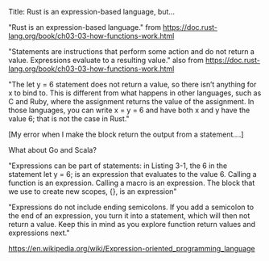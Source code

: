 Title: Rust is an expression-based language, but...


"Rust is an expression-based language." from https://doc.rust-lang.org/book/ch03-03-how-functions-work.html

"Statements are instructions that perform some action and do not return a value. Expressions evaluate to a resulting value." also from https://doc.rust-lang.org/book/ch03-03-how-functions-work.html

"The let y = 6 statement does not return a value, so there isn’t anything for x to bind to. This is different from what happens in other languages, such as C and Ruby, where the assignment returns the value of the assignment. In those languages, you can write x = y = 6 and have both x and y have the value 6; that is not the case in Rust."

[My error when I make the block return the output from a statement....]


What about Go and Scala?

"Expressions can be part of statements: in Listing 3-1, the 6 in the statement let y = 6; is an expression that evaluates to the value 6. Calling a function is an expression. Calling a macro is an expression. The block that we use to create new scopes, {}, is an expression"

"Expressions do not include ending semicolons. If you add a semicolon to the end of an expression, you turn it into a statement, which will then not return a value. Keep this in mind as you explore function return values and expressions next."

https://en.wikipedia.org/wiki/Expression-oriented_programming_language
